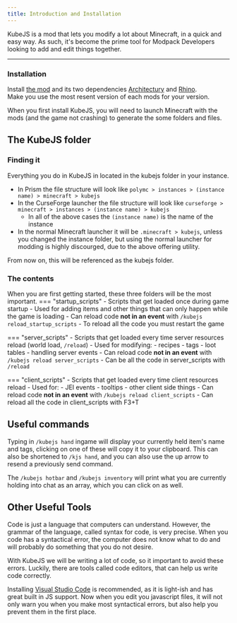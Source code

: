```yaml
---
title: Introduction and Installation
---
```


KubeJS is a mod that lets you modify a lot about Minecraft, in a quick and easy way. As such, it's become the prime tool for Modpack Developers looking to add and edit things together.

---

### Installation

Install [the mod](https://www.curseforge.com/minecraft/mc-mods/kubejs) and its two dependencies [Architectury](https://www.curseforge.com/minecraft/mc-mods/architectury-api) and [Rhino](https://www.curseforge.com/minecraft/mc-mods/rhino).  
Make you use the most resent version of each mods for your version.  

When you first install KubeJS, you will need to launch Minecraft with the mods (and the game not crashing) to generate the some folders and files.

## The KubeJS folder

### Finding it

Everything you do in KubeJS in located in the kubejs folder in your instance.

- In Prism the file structure will look like `polymc > instances > (instance name) > minecraft > kubejs`
- In the CurseForge launcher the file structure will look like `curseforge > minecraft > instances > (instance name) > kubejs`
    - In all of the above cases the `(instance name)` is the name of the instance
- In the normal Minecraft launcher it will be `.minecraft > kubejs`, unless you changed the instance folder, but using the normal launcher for modding is highly discourged, due to the above offering utility.

From now on, this will be referenced as the kubejs folder.

### The contents 
When you are first getting started, these three folders will be the most important.
=== "startup_scripts"
    - Scripts that get loaded once during game startup
    - Used for adding items and other things that can only happen while the game is loading
    - Can reload code **not in an event** with `/kubejs reload_startup_scripts`
    - To reload all the code you must restart the game

=== "server_scripts"
    - Scripts that get loaded every time server resources reload (world load, `/reload`)
    - Used for modifying: 
        - recipes
        - tags
        - loot tables
        - handling server events
    - Can reload code **not in an event** with `/kubejs reload server_scripts`
    - Can be all the code in server\_scripts with `/reload`

=== "client_scripts"
    - Scripts that get loaded every time client resources reload
    - Used for: 
        - JEI events
        - tooltips
        - other client side things
    - Can reload code **not in an event** with `/kubejs reload client_scripts`
    - Can reload all the code in client\_scripts with F3+T

<!-- === "assets"
    - Acts as a resource pack
    - you can put any client resources in here, like: 
        - textures 
            - Example: assets/kubejs/textures/item/test\_item.png
        - models
        - lang
        - etc.
    - Can be reloaded by pressing F3 + T
    - Can reload **only** the lang files (so faster) `/kubejs reload lang`
    - Read more about it [here](https://mods.latvian.dev/books/kubejs-legacy/page/loading-assets-and-data).

=== "config"
    - KubeJS config storage.
    - This is also the only directory that scripts can access other than world directory

=== "data"
    - Acts as a datapack
    - you can put any server resources in here, like: 
        - loot tables 
            - Example: data/kubejs/loot\_tables/blocks/test\_block.json
        - functions
        - etc
    - Can be reloaded with `/reload`
    - Read more about it [here](https://tbd). -->


<!-- You can find type-specific logs in logs/kubejs/ directory -->

## Useful commands
Typing in `/kubejs hand` ingame will display your currently held item's name and tags, clicking on one of these will copy it to your clipboard. This can also be shortened to `/kjs hand`, and you can also use the up arrow to resend a previously send command.

The `/kubejs hotbar` and `/kubejs inventory` will print what you are currently holding into chat as an array, which you can click on as well.

## Other Useful Tools

Code is just a language that computers can understand. However, the grammar of the language, called syntax for code, is very precise. When you code has a syntactical error, the computer does not know what to do and will probably do something that you do not desire.

With KubeJS we will be writing a lot of code, so it important to avoid these errors. Luckily, there are tools called code editors, that can help us write code correctly.

Installing [Visual Studio Code](https://code.visualstudio.com/) is recommended, as it is light-ish and has great built in JS support. Now when you edit you javascript files, it will not only warn you when you make most syntactical errors, but also help you prevent them in the first place.